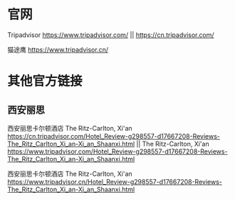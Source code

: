 
# 官网

Tripadvisor https://www.tripadvisor.com/ || https://cn.tripadvisor.com/

猫途鹰 https://www.tripadvisor.cn/

# 其他官方链接

## 西安丽思

西安丽思卡尔顿酒店 The Ritz-Carlton, Xi'an https://cn.tripadvisor.com/Hotel_Review-g298557-d17667208-Reviews-The_Ritz_Carlton_Xi_an-Xi_an_Shaanxi.html || The Ritz-Carlton, Xi'an https://www.tripadvisor.com/Hotel_Review-g298557-d17667208-Reviews-The_Ritz_Carlton_Xi_an-Xi_an_Shaanxi.html

西安丽思卡尔顿酒店 The Ritz-Carlton, Xi'an https://www.tripadvisor.cn/Hotel_Review-g298557-d17667208-Reviews-The_Ritz_Carlton_Xi_an-Xi_an_Shaanxi.html
